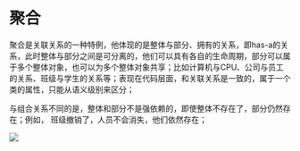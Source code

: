 # 聚合
聚合是关联关系的一种特例，他体现的是整体与部分、拥有的关系，即has-a的关系，此时整体与部分之间是可分离的，他们可以具有各自的生命周期，部分可以属于多个整体对象，也可以为多个整体对象共享；比如计算机与CPU、公司与员工的关系、班级与学生的关系等；表现在代码层面，和关联关系是一致的，属于一个类的属性，只能从语义级别来区分；


与组合关系不同的是，整体和部分不是强依赖的，即使整体不存在了，部分仍然存在；例如， 班级撤销了，人员不会消失，他们依然存在；

![](https://rawgit.com/ThinkKeep/design-patterns/master/zh/uml/image/aggregation.svg)
